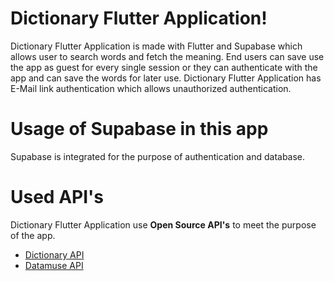 # Dictionary Flutter Application!

Dictionary Flutter Application is made with Flutter and Supabase which allows user to search words and fetch the meaning. End users can save use the app as guest for every single session or they can authenticate with the app and can save the words for later use. Dictionary Flutter Application has E-Mail link authentication which allows unauthorized authentication.

# Usage of Supabase in this app

Supabase is integrated for the purpose of authentication and database.

# Used API's

Dictionary Flutter Application use **Open Source API's** to meet the purpose of the app.

- [Dictionary API](https://dictionaryapi.dev/)
- [Datamuse API](https://www.datamuse.com/api/)
